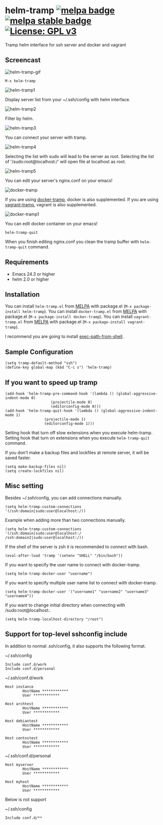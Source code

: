 # helm-tramp [![melpa badge][melpa-badge]][melpa-link] [![melpa stable badge][melpa-stable-badge]][melpa-stable-link] [![License: GPL v3](https://img.shields.io/badge/License-GPL%20v3-blue.svg)](https://www.gnu.org/licenses/gpl-3.0)

Tramp helm interface for ssh server and docker and vagrant

## Screencast

![helm-tramp-gif](image/helm-tramp.gif)

    M-x helm-tramp

![helm-tramp1](image/image1.png)

Display server list from your ~/.ssh/config with helm interface.

![helm-tramp2](image/image2.png)

Filter by helm.

![helm-tramp3](image/image3.png)

You can connect your server with tramp.

![helm-tramp4](image/image4.png)

Selecting the list with sudo will lead to the server as root.
Selecting the list of '/sudo:root@localhost:/' will open file at localhost as root.

![helm-tramp5](image/image5.png)

You can edit your server's nginx.conf on your emacs!

![docker-tramp](image/docker-tramp.png)

If you are using [docker-tramp](https://github.com/emacs-pe/docker-tramp.el), docker is also supplemented.
If you are using [vagrant-tramp](https://github.com/dougm/vagrant-tramp), vagrant is also supplemented.

![docker-tramp1](image/docker-tramp1.png)

You can edit docker container on your emacs!

	helm-tramp-quit

When you finish editing nginx.conf you clean the tramp buffer with `helm-tramp-quit` command.

## Requirements

- Emacs 24.3 or higher
- helm 2.0 or higher

## Installation

You can install `helm-tramp.el` from [MELPA](http://melpa.org) with package.el
(`M-x package-install helm-tramp`).
You can install `docker-tramp.el` from [MELPA](http://melpa.org) with package.el
(`M-x package-install docker-tramp`).
You can install `vagrant-tramp.el` from [MELPA](http://melpa.org) with package.el
(`M-x package-install vagrant-tramp`).

I recommend you are going to install [exec-path-from-shell]( https://github.com/purcell/exec-path-from-shell).

## Sample Configuration

	(setq tramp-default-method "ssh")
    (define-key global-map (kbd "C-c s") 'helm-tramp)

## If you want to speed up tramp

	(add-hook 'helm-tramp-pre-command-hook '(lambda () (global-aggressive-indent-mode 0)
					     (projectile-mode 0)
					     (editorconfig-mode 0)))
	(add-hook 'helm-tramp-quit-hook '(lambda () (global-aggressive-indent-mode 1)
				      (projectile-mode 1)
				      (editorconfig-mode 1)))

Setting hook that turn off slow extensions when you execute helm-tramp.
Setting hook that turn on extensions when you execute `helm-tramp-quit` command.

If you don't make a backup files and lockfiles at remote server, it will be saved faster.

	(setq make-backup-files nil)
	(setq create-lockfiles nil)

## Misc setting

Besides ~/.ssh/config, you can add connections manually.

	(setq helm-tramp-custom-connections '(/ssh:domain|sudo:user@localhost:/))

Example when adding more than two connections manually.

	(setq helm-tramp-custom-connections '(/ssh:domain|sudo:user@localhost:/ /ssh:domain2|sudo:user@localhost:/))
	
If the shell of the server is zsh it is recommended to connect with bash.

    (eval-after-load 'tramp '(setenv "SHELL" "/bin/bash"))

If you want to specify the user name to connect with docker-tramp.

	(setq helm-tramp-docker-user "username")

If you want to specify multiple user name list to connect with docker-tramp.

	(setq helm-tramp-docker-user '("username1" "username2" "username3" "username4"))

If you want to change initial directory when connecting with /sudo:root@localhost:.

	(setq helm-tramp-localhost-directory "/root")

## Support for top-level sshconfig include

In addition to normal .ssh/config, it also supports the following format.

~/.ssh/config

    Include conf.d/work
	Include conf.d/personal

~/.ssh/conf.d/work

    Host instance
			HostName ************
			User ************
			
    Host archtest
			HostName ************
			User ************

    Host debiantest
			HostName ************
 			User ************

    Host centostest
			HostName ************
			User ************

~/.ssh/conf.d/personal

    Host myserver
			HostName ************
			User ************
			
    Host myhost
			HostName ************
			User ************

Below is not support

~/.ssh/config

    Include conf.d/**
	 
[melpa-link]: http://melpa.org/#/helm-tramp
[melpa-badge]: http://melpa.org/packages/helm-tramp-badge.svg
[melpa-stable-link]: http://stable.melpa.org/#/helm-tramp
[melpa-stable-badge]: http://stable.melpa.org/packages/helm-tramp-badge.svg
